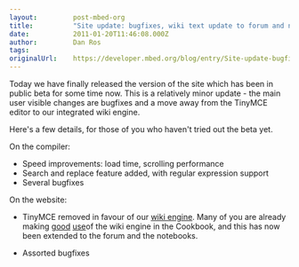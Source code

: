 ```yaml
---
layout:         post-mbed-org
title:          "Site update: bugfixes, wiki text update to forum and notebook"
date:           2011-01-20T11:46:08.000Z
author:         Dan Ros
tags:           
originalUrl:    https://developer.mbed.org/blog/entry/Site-update-bugfixes-wiki-text-update-to/
---
```


<p>Today we have finally released the version of the site which has been
  in public beta for some time now. This is a relatively minor update - the
  main user visible changes are bugfixes and a move away from the TinyMCE
  editor to our integrated wiki engine.</p>
<p>Here&apos;s a few details, for those of you who haven&apos;t tried out
  the beta yet.</p>
<p>On the compiler:</p>
<ul>
  <li>Speed improvements: load time, scrolling performance</li>
  <li>Search and replace feature added, with regular expression support</li>
  <li>Several bugfixes</li>
</ul>
<p>On the website:</p>
<ul>
  <li>TinyMCE removed in favour of our <a href="http://mbed.org/cookbook/Wiki-Syntax">wiki engine</a>.
    Many of you are already making <a href="http://mbed.org/cookbook/nRF24L01-wireless-transceiver">good</a> 
    <a
    href="http://mbed.org/cookbook/mbed_Client_for_MQTT">use</a>of the wiki engine in the Cookbook, and this has now been extended
      to the forum and the notebooks.</li>
</ul>
<ul>
  <li>Assorted bugfixes</li>
</ul>

